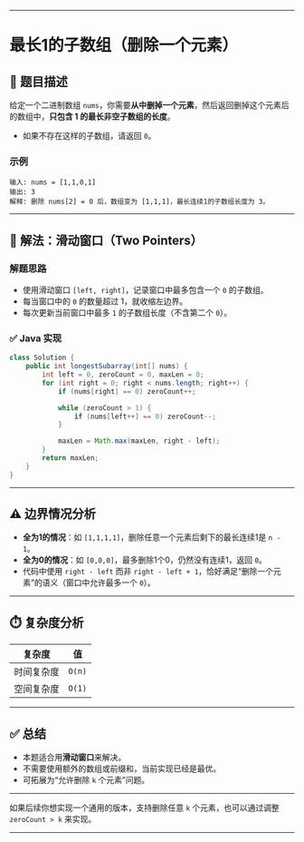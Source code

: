 ------

# 最长1的子数组（删除一个元素）

## 🧠 题目描述

给定一个二进制数组 `nums`，你需要**从中删掉一个元素**，然后返回删掉这个元素后的数组中，**只包含 1 的最长非空子数组的长度**。

- 如果不存在这样的子数组，请返回 `0`。

### 示例

```text
输入: nums = [1,1,0,1]
输出: 3
解释: 删除 nums[2] = 0 后，数组变为 [1,1,1]，最长连续1的子数组长度为 3。
```

------

## 🚀 解法：滑动窗口（Two Pointers）

### 解题思路

- 使用滑动窗口 `[left, right]`，记录窗口中最多包含一个 `0` 的子数组。
- 每当窗口中的 `0` 的数量超过 1，就收缩左边界。
- 每次更新当前窗口中最多 `1` 的子数组长度（不含第二个 `0`）。

### ✅ Java 实现

```java
class Solution {
    public int longestSubarray(int[] nums) {
        int left = 0, zeroCount = 0, maxLen = 0;
        for (int right = 0; right < nums.length; right++) {
            if (nums[right] == 0) zeroCount++;

            while (zeroCount > 1) {
                if (nums[left++] == 0) zeroCount--;
            }

            maxLen = Math.max(maxLen, right - left);
        }
        return maxLen;
    }
}
```

------

## ⚠️ 边界情况分析

- **全为1的情况**：如 `[1,1,1,1]`，删除任意一个元素后剩下的最长连续1是 `n - 1`。
- **全为0的情况**：如 `[0,0,0]`，最多删除1个0，仍然没有连续1，返回 `0`。
- 代码中使用 `right - left` 而非 `right - left + 1`，恰好满足“删除一个元素”的语义（窗口中允许最多一个 `0`）。

------

## ⏱️ 复杂度分析

| 复杂度     | 值     |
| ---------- | ------ |
| 时间复杂度 | `O(n)` |
| 空间复杂度 | `O(1)` |

------

## ✅ 总结

- 本题适合用**滑动窗口**来解决。
- 不需要使用额外的数组或前缀和，当前实现已经是最优。
- 可拓展为“允许删除 `k` 个元素”问题。

------

如果后续你想实现一个通用的版本，支持删除任意 `k` 个元素，也可以通过调整 `zeroCount > k` 来实现。

------